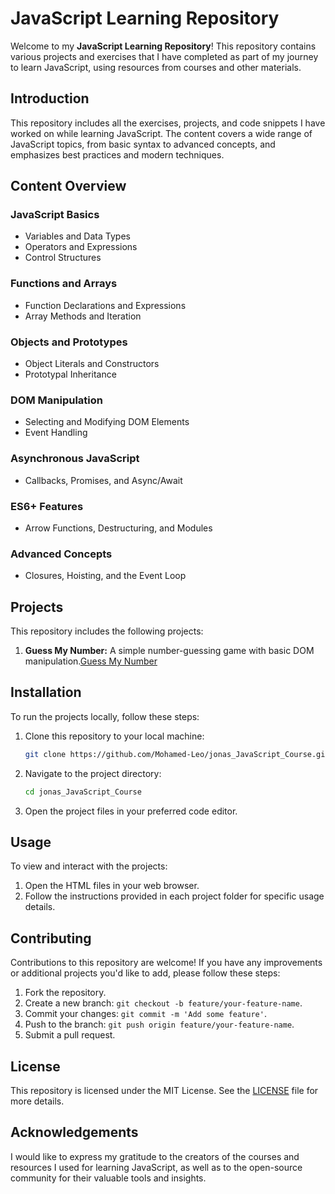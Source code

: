 # JavaScript Learning Repository

Welcome to my **JavaScript Learning Repository**! This repository contains various projects and exercises that I have completed as part of my journey to learn JavaScript, using resources from courses and other materials.

## Introduction

This repository includes all the exercises, projects, and code snippets I have worked on while learning JavaScript. The content covers a wide range of JavaScript topics, from basic syntax to advanced concepts, and emphasizes best practices and modern techniques.

## Content Overview

### JavaScript Basics
- Variables and Data Types
- Operators and Expressions
- Control Structures

### Functions and Arrays
- Function Declarations and Expressions
- Array Methods and Iteration

### Objects and Prototypes
- Object Literals and Constructors
- Prototypal Inheritance

### DOM Manipulation
- Selecting and Modifying DOM Elements
- Event Handling

### Asynchronous JavaScript
- Callbacks, Promises, and Async/Await

### ES6+ Features
- Arrow Functions, Destructuring, and Modules

### Advanced Concepts
- Closures, Hoisting, and the Event Loop

## Projects

This repository includes the following projects:

1. **Guess My Number:** A simple number-guessing game with basic DOM manipulation.[Guess My Number](https://mohamed-leo.github.io/jonas_JavaScript_Course/guess_my_number_game)


## Installation

To run the projects locally, follow these steps:

1. Clone this repository to your local machine:

   ```bash
   git clone https://github.com/Mohamed-Leo/jonas_JavaScript_Course.git
   ```

2. Navigate to the project directory:

   ```bash
   cd jonas_JavaScript_Course
   ```

3. Open the project files in your preferred code editor.

## Usage

To view and interact with the projects:

1. Open the HTML files in your web browser.
2. Follow the instructions provided in each project folder for specific usage details.

## Contributing

Contributions to this repository are welcome! If you have any improvements or additional projects you'd like to add, please follow these steps:

1. Fork the repository.
2. Create a new branch: `git checkout -b feature/your-feature-name`.
3. Commit your changes: `git commit -m 'Add some feature'`.
4. Push to the branch: `git push origin feature/your-feature-name`.
5. Submit a pull request.

## License

This repository is licensed under the MIT License. See the [LICENSE](LICENSE) file for more details.

## Acknowledgements

I would like to express my gratitude to the creators of the courses and resources I used for learning JavaScript, as well as to the open-source community for their valuable tools and insights.
